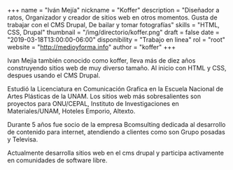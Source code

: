 +++
name = "Iván Mejía"
nickname = "Koffer"
description = "Diseñador a ratos, Organizador y creador de sitios web en otros momentos. Gusta de trabajar con el CMS Drupal, De bailar y tomar fotografías"
skills = "HTML, CSS, Drupal"
thumbnail = "/img/directorio/koffer.png"
draft = false
date = "2019-03-18T13:00:00-06:00"
disponibility = "Trabajo en linea"
rol = "root"
website = "http://medioyforma.info"
author = "koffer"
+++

Ivan Mejia también conocido como koffer, lleva más de diez años construyendo sitios web de muy diverso tamaño. Al inicio con HTML y CSS, despues usando el CMS Drupal.

Estudió la Licenciatura en Comunicación Grafica en la Escuela Nacional de Artes Plásticas de la UNAM. Los sitios web más sobresalientes son proyectos para ONU/CEPAL, Instituto de Investigaciones en Materiales/UNAM, Hoteles Emporio, Altexto.

Durante 5 años fue socio de la empresa Bcomsulting dedicada al desarrollo de contenido para internet, atendiendo a clientes como son 
Grupo posadas y Televisa.

Actualmente desarrolla sitios web en el cms drupal y participa activamente en comunidades de software libre.

